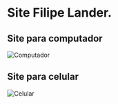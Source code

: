 # Site Filipe Lander.


## Site para computador

![Computador](https://raw.githubusercontent.com/flx-lander7/site/main/img/SitePC.png)


## Site para celular

![Celular](https://raw.githubusercontent.com/flx-lander7/site/main/img/SiteAndroid.png)
